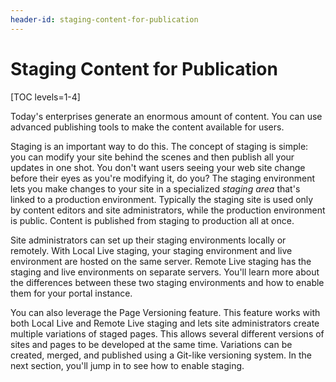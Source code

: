 ```yaml
---
header-id: staging-content-for-publication
---
```


# Staging Content for Publication

[TOC levels=1-4]

Today's enterprises generate an enormous amount of content. You can use advanced
publishing tools to make the content available for users.

Staging is an important way to do this. The concept of staging is simple: you
can modify your site behind the scenes and then publish all your updates in one
shot. You don't want users seeing your web site change before their eyes as
you're modifying it, do you? The staging environment lets you make changes to
your site in a specialized *staging area* that's linked to a production
environment. Typically the staging site is used only by content editors and site
administrators, while the production environment is public. Content is published
from staging to production all at once.

Site administrators can set up their staging environments locally or remotely.
With Local Live staging, your staging environment and live environment are
hosted on the same server. Remote Live staging has the staging and live
environments on separate servers. You'll learn more about the differences
between these two staging environments and how to enable them for your portal
instance.

You can also leverage the Page Versioning feature. This feature works with both
Local Live and Remote Live staging and lets site administrators create multiple
variations of staged pages. This allows several different versions of sites and
pages to be developed at the same time. Variations can be created, merged, and
published using a Git-like versioning system. In the next section, you'll jump
in to see how to enable staging.
